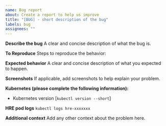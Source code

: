 ```yaml
---
name: Bug report
about: Create a report to help us improve
title: "[BUG] - short description of the bug"
labels: bug
assignees: ""
---
```


**Describe the bug**
A clear and concise description of what the bug is.

**To Reproduce**
Steps to reproduce the behavior:

**Expected behavior**
A clear and concise description of what you expected to happen.

**Screenshots**
If applicable, add screenshots to help explain your problem.

**Kubernetes (please complete the following information):**

- Kubernetes version [`kubectl version --short`]

**HRE pod logs**
`kubectl logs hre-xxxxxxx`

**Additional context**
Add any other context about the problem here.
